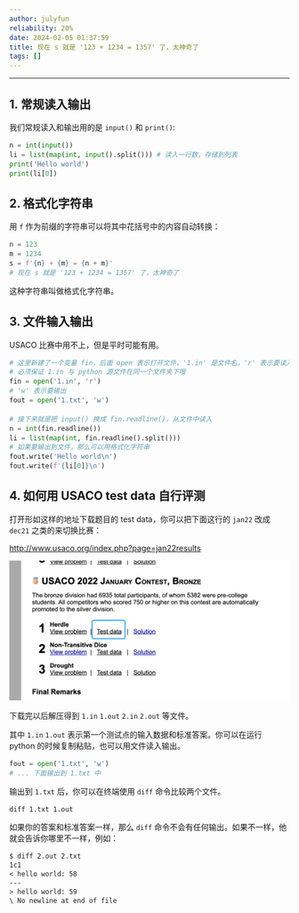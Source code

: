 ```yaml
---
author: julyfun
reliability: 20%
date: 2024-02-05 01:37:59
title: 现在 s 就是 '123 + 1234 = 1357' 了，太神奇了
tags: []
---
```

****
## 1. 常规读入输出

我们常规读入和输出用的是 `input()` 和 `print()`:

```py
n = int(input())
li = list(map(int, input().split())) # 读入一行数，存储到列表
print('Hello world')
print(li[0])
```

## 2. 格式化字符串

用 `f` 作为前缀的字符串可以将其中花括号中的内容自动转换：

```py
n = 123
m = 1234
s = f'{n} + {m} = {n + m}'
# 现在 s 就是 '123 + 1234 = 1357' 了，太神奇了
```

这种字符串叫做格式化字符串。

## 3. 文件输入输出

USACO 比赛中用不上，但是平时可能有用。

```py
# 这里新建了一个变量 fin，后面 open 表示打开文件，'1.in' 是文件名，'r' 表示要读入
# 必须保证 1.in 与 python 源文件在同一个文件夹下哦
fin = open('1.in', 'r')
# 'w' 表示要输出
fout = open('1.txt', 'w')

# 接下来就是把 input() 换成 fin.readline()，从文件中读入
n = int(fin.readline())
li = list(map(int, fin.readline().split()))
# 如果要输出到文件，那么可以用格式化字符串 
fout.write('Hello world\n')
fout.write(f'{li[0]}\n')
```

## 4. 如何用 USACO test data 自行评测

打开形如这样的地址下载题目的 test data，你可以把下面这行的 `jan22` 改成 `dec21` 之类的来切换比赛：

http://www.usaco.org/index.php?page=jan22results

![](/assets/WechatIMG6.png)

下载完以后解压得到 `1.in` `1.out` `2.in` `2.out` 等文件。

其中 `1.in` `1.out` 表示第一个测试点的输入数据和标准答案。你可以在运行 python 的时候复制粘贴，也可以用文件读入输出。

```py
fout = open('1.txt', 'w')
# ... 下面输出到 1.txt 中
```

输出到 `1.txt` 后，你可以在终端使用 `diff` 命令比较两个文件。

```
diff 1.txt 1.out
```

如果你的答案和标准答案一样，那么 `diff` 命令不会有任何输出。如果不一样，他就会告诉你哪里不一样，例如：

```
$ diff 2.out 2.txt
1c1
< hello world: 58
---
> hello world: 59
\ No newline at end of file
```

